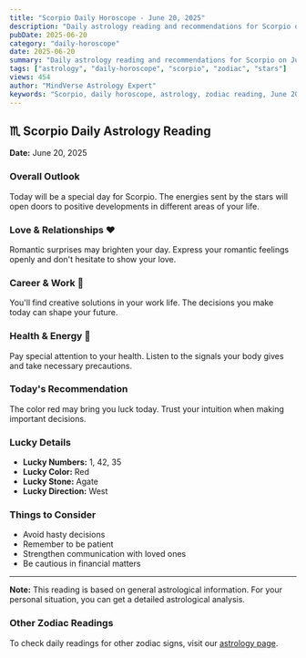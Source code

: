 ```yaml
---
title: "Scorpio Daily Horoscope - June 20, 2025"
description: "Daily astrology reading and recommendations for Scorpio on June 20, 2025."
pubDate: 2025-06-20
category: "daily-horoscope"
date: 2025-06-20
summary: "Daily astrology reading and recommendations for Scorpio on June 20, 2025."
tags: ["astrology", "daily-horoscope", "scorpio", "zodiac", "stars"]
views: 454
author: "MindVerse Astrology Expert"
keywords: "Scorpio, daily horoscope, astrology, zodiac reading, June 20, 2025"
---
```


## ♏ Scorpio Daily Astrology Reading

**Date:** June 20, 2025

### Overall Outlook

Today will be a special day for Scorpio. The energies sent by the stars will open doors to positive developments in different areas of your life.

### Love & Relationships ❤️

Romantic surprises may brighten your day. Express your romantic feelings openly and don't hesitate to show your love.

### Career & Work 💼

You'll find creative solutions in your work life. The decisions you make today can shape your future.

### Health & Energy 🌟

Pay special attention to your health. Listen to the signals your body gives and take necessary precautions.

### Today's Recommendation

The color red may bring you luck today. Trust your intuition when making important decisions.

### Lucky Details

- **Lucky Numbers:** 1, 42, 35
- **Lucky Color:** Red
- **Lucky Stone:** Agate
- **Lucky Direction:** West

### Things to Consider

- Avoid hasty decisions
- Remember to be patient
- Strengthen communication with loved ones
- Be cautious in financial matters

---

**Note:** This reading is based on general astrological information. For your personal situation, you can get a detailed astrological analysis.

### Other Zodiac Readings

To check daily readings for other zodiac signs, visit our [astrology page](/en/astrology).
